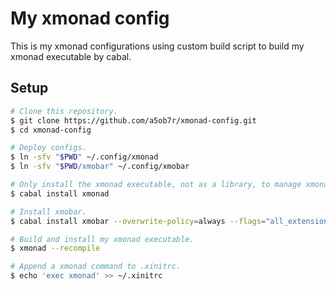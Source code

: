 # My xmonad config

This is my xmonad configurations using custom build script to build my xmonad executable by cabal.

## Setup

```sh
# Clone this repository.
$ git clone https://github.com/a5ob7r/xmonad-config.git
$ cd xmonad-config

# Deploy configs.
$ ln -sfv "$PWD" ~/.config/xmonad
$ ln -sfv "$PWD/xmobar" ~/.config/xmobar

# Only install the xmonad executable, not as a library, to manage xmonad.
$ cabal install xmonad

# Install xmobar.
$ cabal install xmobar --overwrite-policy=always --flags="all_extensions"

# Build and install my xmonad executable.
$ xmonad --recompile

# Append a xmonad command to .xinitrc.
$ echo 'exec xmonad' >> ~/.xinitrc
```
